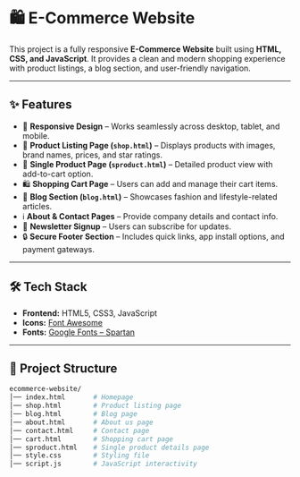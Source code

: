 # 🛍️ E-Commerce Website  

This project is a fully responsive **E-Commerce Website** built using **HTML, CSS, and JavaScript**. It provides a clean and modern shopping experience with product listings, a blog section, and user-friendly navigation.  

---

## ✨ Features  
- 📱 **Responsive Design** – Works seamlessly across desktop, tablet, and mobile.  
- 🛒 **Product Listing Page (`shop.html`)** – Displays products with images, brand names, prices, and star ratings.  
- 👕 **Single Product Page (`sproduct.html`)** – Detailed product view with add-to-cart option.  
- 🛍️ **Shopping Cart Page** – Users can add and manage their cart items.  
- 📰 **Blog Section (`blog.html`)** – Showcases fashion and lifestyle-related articles.  
- ℹ️ **About & Contact Pages** – Provide company details and contact info.  
- 📧 **Newsletter Signup** – Users can subscribe for updates.  
- 🔒 **Secure Footer Section** – Includes quick links, app install options, and payment gateways.  

---

## 🛠️ Tech Stack  
- **Frontend:** HTML5, CSS3, JavaScript  
- **Icons:** [Font Awesome](https://fontawesome.com/)  
- **Fonts:** [Google Fonts – Spartan](https://fonts.google.com/specimen/Spartan)  

---

## 📂 Project Structure  
```bash
ecommerce-website/
│── index.html       # Homepage  
│── shop.html        # Product listing page  
│── blog.html        # Blog page  
│── about.html       # About us page  
│── contact.html     # Contact page  
│── cart.html        # Shopping cart page  
│── sproduct.html    # Single product details page  
│── style.css        # Styling file  
│── script.js        # JavaScript interactivity  
